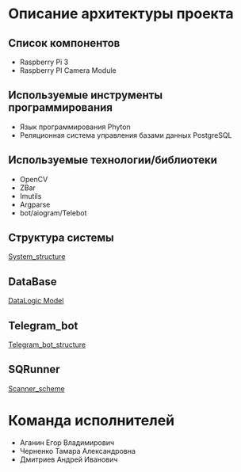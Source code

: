 # Описание архитектуры проекта

## Список компонентов

- Raspberry Pi 3
- Raspberry PI Camera Module

## Используемые инструменты программирования

- Язык программирования Phyton
- Реляционная система управления базами данных PostgreSQL

## Используемые технологии/библиотеки

- OpenCV
- ZBar
- Imutils
- Argparse
- bot/aiogram/Telebot


## Структура системы

[System_structure](https://github.com/b4wb0le1l0/SQRunner/blob/main/doc/Architecture_software.png)

## DataBase 

[DataLogic Model](https://github.com/b4wb0le1l0/SQRunner/blob/main/doc/DataBase.png)

## Telegram_bot

[Telegram_bot_structure](https://github.com/b4wb0le1l0/SQRunner/blob/main/doc/Telegram_bot.png)

## SQRunner

[Scanner_scheme](https://github.com/b4wb0le1l0/SQRunner/blob/main/doc/SQRunner.png)

# Команда исполнителей

- Аганин Егор Владимирович
- Черненко Тамара Александровна
- Дмитриев Андрей Иванович
